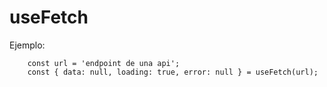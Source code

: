 # useFetch

Ejemplo:
```
    const url = 'endpoint de una api';
    const { data: null, loading: true, error: null } = useFetch(url);

```
